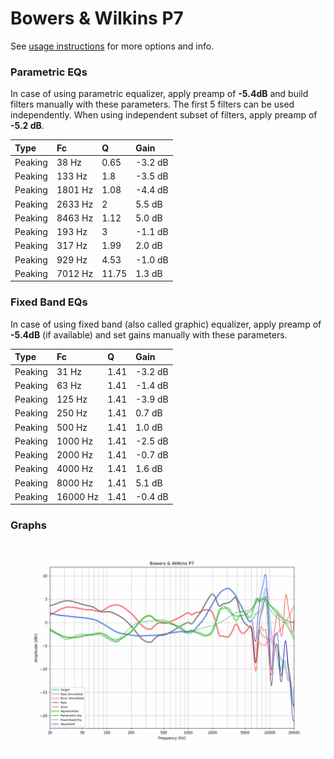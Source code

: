 # Bowers & Wilkins P7
See [usage instructions](https://github.com/jaakkopasanen/AutoEq#usage) for more options and info.

### Parametric EQs
In case of using parametric equalizer, apply preamp of **-5.4dB** and build filters manually
with these parameters. The first 5 filters can be used independently.
When using independent subset of filters, apply preamp of **-5.2 dB**.

| Type    | Fc      |     Q | Gain    |
|:--------|:--------|:------|:--------|
| Peaking | 38 Hz   |  0.65 | -3.2 dB |
| Peaking | 133 Hz  |  1.8  | -3.5 dB |
| Peaking | 1801 Hz |  1.08 | -4.4 dB |
| Peaking | 2633 Hz |  2    | 5.5 dB  |
| Peaking | 8463 Hz |  1.12 | 5.0 dB  |
| Peaking | 193 Hz  |  3    | -1.1 dB |
| Peaking | 317 Hz  |  1.99 | 2.0 dB  |
| Peaking | 929 Hz  |  4.53 | -1.0 dB |
| Peaking | 7012 Hz | 11.75 | 1.3 dB  |

### Fixed Band EQs
In case of using fixed band (also called graphic) equalizer, apply preamp of **-5.4dB**
(if available) and set gains manually with these parameters.

| Type    | Fc       |    Q | Gain    |
|:--------|:---------|:-----|:--------|
| Peaking | 31 Hz    | 1.41 | -3.2 dB |
| Peaking | 63 Hz    | 1.41 | -1.4 dB |
| Peaking | 125 Hz   | 1.41 | -3.9 dB |
| Peaking | 250 Hz   | 1.41 | 0.7 dB  |
| Peaking | 500 Hz   | 1.41 | 1.0 dB  |
| Peaking | 1000 Hz  | 1.41 | -2.5 dB |
| Peaking | 2000 Hz  | 1.41 | -0.7 dB |
| Peaking | 4000 Hz  | 1.41 | 1.6 dB  |
| Peaking | 8000 Hz  | 1.41 | 5.1 dB  |
| Peaking | 16000 Hz | 1.41 | -0.4 dB |

### Graphs
![](./Bowers%20&%20Wilkins%20P7.png)